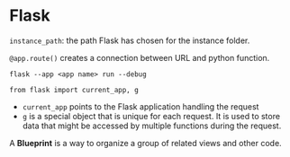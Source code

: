 # Flask

`instance_path`: the path Flask has chosen for the instance folder.

`@app.route()` creates a connection between URL and python function.

```
flask --app <app name> run --debug
```

```
from flask import current_app, g
```

- `current_app` points to the Flask application handling the request
- `g` is a special object that is unique for each request. It is used to store data that might be accessed by multiple functions during the request. 

A **Blueprint** is a way to organize a group of related views and other code.
